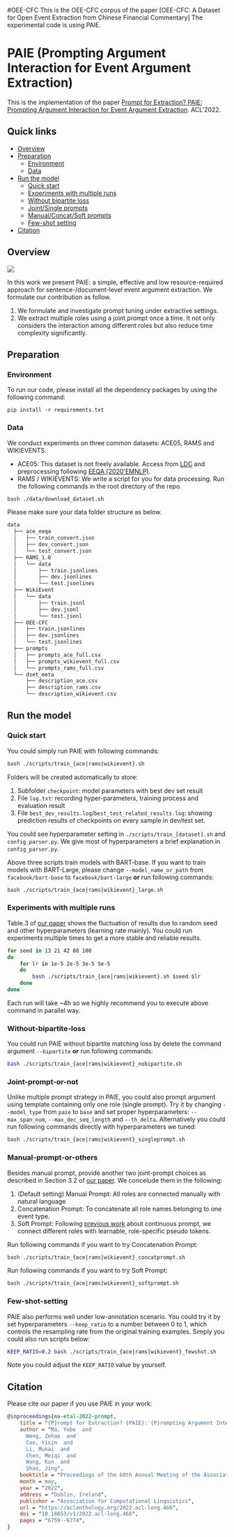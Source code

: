 #OEE-CFC
This is the OEE-CFC corpus of the paper [OEE-CFC: A Dataset for Open Event Extraction from Chinese Financial Commentary] 
The experimental code is using PAIE.

# PAIE (**P**rompting **A**rgument **I**nteraction for Event Argument **E**xtraction)
This is the implementation of the paper [Prompt for Extraction? PAIE: Prompting Argument Interaction for
Event Argument Extraction](https://aclanthology.org/2022.acl-long.466/#:~:text=On%20the%20one%20hand%2C%20PAIE,input%20texts%20for%20each%20role.). ACL'2022.


## Quick links

* [Overview](#overview)
* [Preparation](#preparation)
  * [Environment](#environment)
  * [Data](#data)
* [Run the model](#run-lm-bff)
  * [Quick start](#quick-start)
  * [Experiments with multiple runs](#experiments-with-multiple-runs)
  * [Without bipartite loss](#without-bipartite-loss)
  * [Joint/Single prompts](#joint-prompt-or-not)
  * [Manual/Concat/Soft prompts](#manual-prompt-or-others)
  * [Few-shot setting](#few-shot-setting)
* [Citation](#citation)

## Overview
![](./model_framework.jpg)

In this work we present PAIE: a simple, effective and low resource-required approach for sentence-/document-level event argument extraction. We formulate our contribution as follow.

1. We formulate and investigate prompt tuning under extractive settings. 
2. We extract multiple roles using a joint prompt once a time. It not only considers the interaction among different roles but also reduce time complexity significantly.


## Preparation

### Environment
To run our code, please install all the dependency packages by using the following command:

```
pip install -r requirements.txt
```

### Data
We conduct experiments on three common datasets: ACE05, RAMS and WIKIEVENTS.
- ACE05: This dataset is not freely available. Access from [LDC](https://catalog.ldc.upenn.edu/LDC2006T06) and preprocessing following [EEQA (2020'EMNLP)](https://github.com/xinyadu/eeqa/tree/master/proc).
- RAMS / WIKIEVENTS: We write a script for you for data processing. Run the following commands in the root directory of the repo.

```bash
bash ./data/download_dataset.sh
```  

Please make sure your data folder structure as below.
```bash
data
  ├── ace_eeqa
  │   ├── train_convert.json
  │   ├── dev_convert.json
  │   └── test_convert.json
  ├── RAMS_1.0
  │   └── data
  │       ├── train.jsonlines
  │       ├── dev.jsonlines
  │       └── test.jsonlines
  ├── WikiEvent
  │   └── data
  │       ├── train.jsonl
  │       ├── dev.jsonl
  │       └── test.jsonl
  ├── OEE-CFC
  │   ├── train.jsonlines
  │   ├── dev.jsonlines
  │   └── test.jsonlines
  ├── prompts
  │   ├── prompts_ace_full.csv
  │   ├── prompts_wikievent_full.csv
  │   └── prompts_rams_full.csv
  └── dset_meta
      ├── description_ace.csv
      ├── description_rams.csv
      └── description_wikievent.csv
```

## Run the model

### Quick start
You could simply run PAIE with following commands: 
```bash
bash ./scripts/train_{ace|rams|wikievent}.sh
```
Folders will be created automatically to store: 

1. Subfolder `checkpoint`: model parameters with best dev set result
2. File `log.txt`: recording hyper-parameters, training process and evaluation result
3. File `best_dev_results.log`/`best_test_related_results.log`: showing prediction results of checkpoints on every sample in dev/test set.

You could see hyperparameter setting in `./scripts/train_[dataset].sh` and `config_parser.py`. We give most of hyperparameters a brief explanation in `config_parser.py`.

Above three scripts train models with BART-base. If you want to train models with BART-Large, please change `--model_name_or_path` from `facebook/bart-base` to `facebook/bart-large` **or** run following commands:
```bash
bash ./scripts/train_{ace|rams|wikievent}_large.sh
```

### Experiments with multiple runs

Table.3 of [our paper](https://arxiv.org/pdf/2202.12109.pdf) shows the fluctuation of results due to random seed and other hyperparameters (learning rate mainly). You could run experiments multiple times to get a more stable and reliable results.

```bash
for seed in 13 21 42 88 100
do
    for lr in 1e-5 2e-5 3e-5 5e-5
    do
        bash ./scripts/train_{ace|rams|wikievent}.sh $seed $lr
    done
done
```

Each run will take ~4h so we highly recommend you to execute above command in parallel way.

### Without-bipartite-loss
You could run PAIE without bipartite matching loss by delete the command argument `--bipartite` **or** run following commands:
```bash
bash ./scripts/train_{ace|rams|wikievent}_nobipartite.sh
```

### Joint-prompt-or-not
Unlike multiple prompt strategy in PAIE, you could also prompt argument using template containing only one role (single prompt). Try it by changing `--model_type` from `paie` to `base` and set proper hyperparameters: `--max_span_num`, `--max_dec_seq_length` and `--th_delta`. Alternatively you could run following commands directly with hyperparameters we tuned:
```bash
bash ./scripts/train_{ace|rams|wikievent}_singleprompt.sh
```

### Manual-prompt-or-others
Besides manual prompt, provide another two joint-prompt choices as described in Section 3.2 of  [our paper](https://arxiv.org/pdf/2202.12109.pdf). We concelude them in the following:
1. (Default setting) Manual Prompt: All roles are connected manually with natural language
2. Concatenation Prompt: To concatenate all role names belonging to one event type.
3. Soft Prompt: Following [previous work](https://arxiv.org/abs/2104.06599) about continuous prompt, we connect different roles with learnable, role-specific pseudo tokens.

Run following commands if you want to try Concatenation Prompt:
```bash
bash ./scripts/train_{ace|rams|wikievent}_concatprompt.sh
```

Run following commands if you want to try Soft Prompt:
```bash
bash ./scripts/train_{ace|rams|wikievent}_softprompt.sh
```


### Few-shot-setting
PAIE also performs well under low-annotation scenario. You could try it by set hyperparameters `--keep_ratio` to a number between 0 to 1, which controls the resampling rate from the original training examples. Simply you could also run scripts below:
```bash
KEEP_RATIO=0.2 bash ./scripts/train_{ace|rams|wikievent}_fewshot.sh
```
Note you could adjust the `KEEP_RATIO` value by yourself.

## Citation
Please cite our paper if you use PAIE in your work:
```bibtex
@inproceedings{ma-etal-2022-prompt,
    title = "{P}rompt for Extraction? {PAIE}: {P}rompting Argument Interaction for Event Argument Extraction",
    author = "Ma, Yubo  and
      Wang, Zehao  and
      Cao, Yixin  and
      Li, Mukai  and
      Chen, Meiqi  and
      Wang, Kun  and
      Shao, Jing",
    booktitle = "Proceedings of the 60th Annual Meeting of the Association for Computational Linguistics (Volume 1: Long Papers)",
    month = may,
    year = "2022",
    address = "Dublin, Ireland",
    publisher = "Association for Computational Linguistics",
    url = "https://aclanthology.org/2022.acl-long.466",
    doi = "10.18653/v1/2022.acl-long.466",
    pages = "6759--6774",
}
```
